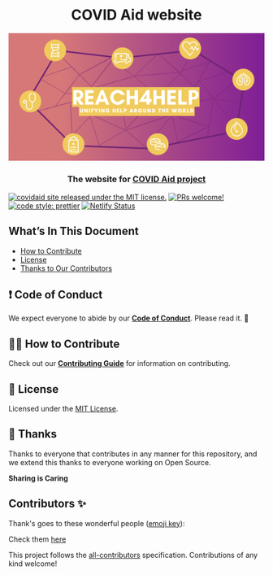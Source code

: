 <h1 align="center">
  COVID Aid website
</h1>

<p align="center">
  <img src="../branding/banners/swarm_banner_main.png">
</p>

<h3 align="center">
  The website for <a href="https://covidaid.app/">COVID Aid project</a>
</h3>

[![covidaid site released under the MIT license.](https://img.shields.io/badge/license-MIT-blue.svg)](./LICENSE)
[![PRs welcome!](https://img.shields.io/badge/PRs-welcome-brightgreen.svg)](./CONTRIBUTING.md)
[![code style: prettier](https://img.shields.io/badge/code_style-prettier-ff69b4.svg?style=flat-square)](https://github.com/prettier/prettier)
[![Netlify Status](https://api.netlify.com/api/v1/badges/6fb86c46-782b-4995-9b8d-34961dc9806e/deploy-status)](https://app.netlify.com/sites/covidaid/deploys)

## What’s In This Document

- [How to Contribute](#-how-to-contribute)
- [License](#memo-license)
- [Thanks to Our Contributors](#-thanks)

## ❗ Code of Conduct

We expect everyone to abide by our [**Code of Conduct**](https://github.com/luisFilipePT/github-covid-finder/blob/master/CODE_OF_CONDUCT.md). Please read it. 🤝

## 🙌🏻 How to Contribute

Check out our [**Contributing Guide**](CONTRIBUTING.md) for information on contributing.

## 📝 License

Licensed under the [MIT License](LICENSE).

## 💜 Thanks

Thanks to everyone that contributes in any manner for this repository, and we extend this thanks to everyone working on Open Source.

**Sharing is Caring**

## Contributors ✨

Thank's goes to these wonderful people ([emoji key](https://allcontributors.org/docs/en/emoji-key)):

Check them [here](https://github.com/reach4help/reach4help#contributors-)

This project follows the [all-contributors](https://github.com/all-contributors/all-contributors) specification. Contributions of any kind welcome!
